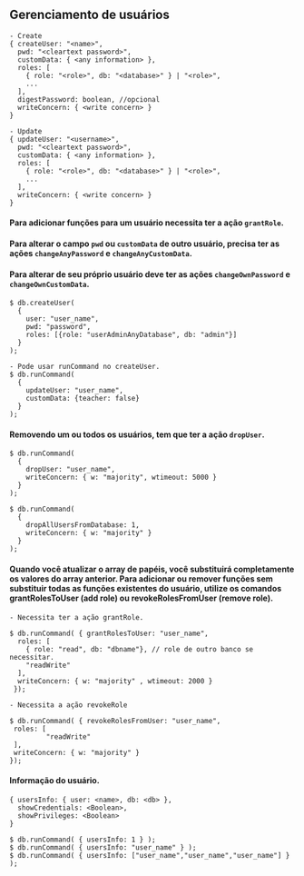 ## Gerenciamento de usuários

```
- Create
{ createUser: "<name>",
  pwd: "<cleartext password>",
  customData: { <any information> },
  roles: [
    { role: "<role>", db: "<database>" } | "<role>",
    ...
  ],
  digestPassword: boolean, //opcional
  writeConcern: { <write concern> }
}

- Update
{ updateUser: "<username>",
  pwd: "<cleartext password>",
  customData: { <any information> },
  roles: [
    { role: "<role>", db: "<database>" } | "<role>",
    ...
  ],
  writeConcern: { <write concern> }
}
```

#### Para adicionar funções para um usuário necessita ter a ação `grantRole`.

#### Para alterar o campo `pwd` ou `customData` de outro usuário, precisa ter as ações `changeAnyPassword` e `changeAnyCustomData`.

#### Para alterar de seu próprio usuário deve ter as ações `changeOwnPassword` e `changeOwnCustomData`.
```
$ db.createUser(
  {
    user: "user_name",
    pwd: "password",
    roles: [{role: "userAdminAnyDatabase", db: "admin"}]
  }
);

- Pode usar runCommand no createUser.
$ db.runCommand(
  {
    updateUser: "user_name",
    customData: {teacher: false}
  }
);
```

#### Removendo um ou todos os usuários, tem que ter a ação `dropUser`.

```
$ db.runCommand(
  {
    dropUser: "user_name",
    writeConcern: { w: "majority", wtimeout: 5000 }
  }
);

$ db.runCommand(
  {
    dropAllUsersFromDatabase: 1,
    writeConcern: { w: "majority" }
  }
);
```

#### Quando você atualizar o array de papéis, você substituirá completamente os valores do array anterior. Para adicionar ou remover funções sem substituir todas as funções existentes do usuário, utilize os comandos grantRolesToUser (add role) ou revokeRolesFromUser (remove role).

```
- Necessita ter a ação grantRole.

$ db.runCommand( { grantRolesToUser: "user_name",
  roles: [
    { role: "read", db: "dbname"}, // role de outro banco se necessitar.
    "readWrite"
  ],
  writeConcern: { w: "majority" , wtimeout: 2000 }
 });

- Necessita a ação revokeRole

$ db.runCommand( { revokeRolesFromUser: "user_name",
 roles: [
         "readWrite"
 ],
 writeConcern: { w: "majority" }
});

```

#### Informação do usuário.

```
{ usersInfo: { user: <name>, db: <db> },
  showCredentials: <Boolean>,
  showPrivileges: <Boolean>
}

$ db.runCommand( { usersInfo: 1 } );
$ db.runCommand( { usersInfo: "user_name" } );
$ db.runCommand( { usersInfo: ["user_name","user_name","user_name"] } );
```
